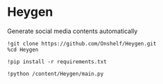 # Heygen

Generate social media contents automatically

```
!git clone https://github.com/Onshelf/Heygen.git
%cd Heygen
```

```
!pip install -r requirements.txt
```
```
!python /content/Heygen/main.py
```
